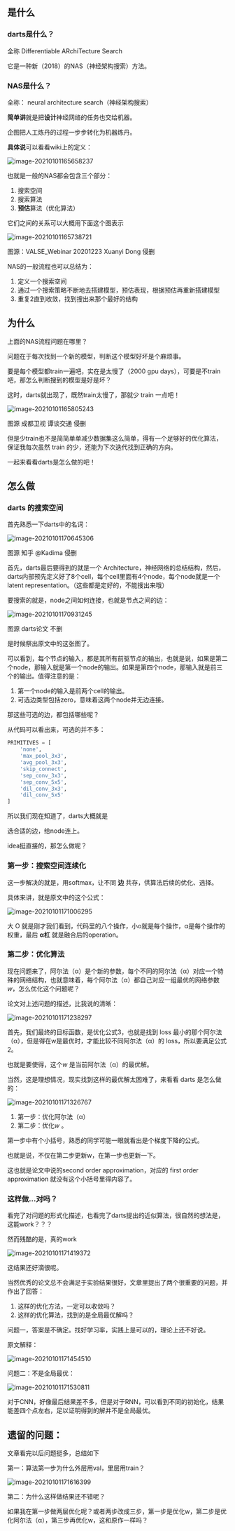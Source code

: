 



## 是什么

### darts是什么？

全称 Differentiable ARchiTecture Search

它是一种新（2018）的NAS（神经架构搜索）方法。

### NAS是什么？

全称： neural architecture search（神经架构搜索）

**简单讲**就是把**设计**神经网络的任务也交给机器。

企图把人工炼丹的过程一步步转化为机器炼丹。

**具体说**可以看看wiki上的定义：

![image-20210101165658237](https://i.loli.net/2021/01/01/6rKxbE4FqOeI79z.png)

也就是一般的NAS都会包含三个部分：

1. 搜索空间
2. 搜索算法
3. **预估**算法（优化算法）

它们之间的关系可以大概用下面这个图表示

![image-20210101165738721](https://i.loli.net/2021/01/01/Jqftauk6KlWhGeT.png)

图源：VALSE_Webinar 20201223 Xuanyi Dong 侵删

NAS的一般流程也可以总结为：

1. 定义一个搜索空间
2. 通过一个搜索策略不断地去搭建模型，预估表现，根据预估再重新搭建模型
3. 重复2直到收敛，找到搜出来那个最好的结构

## 为什么

上面的NAS流程问题在哪里？

问题在于每次找到一个新的模型，判断这个模型好坏是个麻烦事。

要是每个模型都train一遍吧，实在是太慢了（2000 gpu days），可要是不train吧，那怎么判断搜到的模型是好是坏？

这时，darts就出现了，既然train太慢了，那就少 train 一点吧！

![image-20210101165805243](https://i.loli.net/2021/01/01/V3stvGpNUmFuBcI.png)

图源 成都卫视 谭谈交通 侵删

但是少train也不是简简单单减少数据集这么简单，得有一个足够好的优化算法，保证我每次虽然 train 的少，还能为下次迭代找到正确的方向。

一起来看看darts是怎么做的吧！

## 怎么做

### darts 的搜索空间

首先熟悉一下darts中的名词：

![image-20210101170645306](https://i.loli.net/2021/01/01/voRnxDUk31HSzFs.png)

图源 知乎 @Kadima 侵删

首先，darts最后要得到的就是一个 Architecture，神经网络的总结结构，然后，darts内部预先定义好了8个cell，每个cell里面有4个node，每个node就是一个latent representation。（这些都是定好的，不能搜出来哦）

要搜索的就是，node之间如何连接，也就是节点之间的边：

![image-20210101170931245](https://i.loli.net/2021/01/01/8Mz6Bxkln1goYOw.png)

图源 darts论文 不删

是时候祭出原文中的这张图了。

可以看到，每个节点的输入，都是其所有前驱节点的输出，也就是说，如果是第二个node，那输入就是第一个node的输出。如果是第四个node，那输入就是前三个的输出。值得注意的是：

1. 第一个node的输入是前两个cell的输出。
2. 可选边类型包括zero，意味着这两个node并无边连接。

那这些可选的边，都包括哪些呢？

从代码可以看出来，可选的并不多：

```python
PRIMITIVES = [
    'none',
    'max_pool_3x3',
    'avg_pool_3x3',
    'skip_connect',
    'sep_conv_3x3',
    'sep_conv_5x5',
    'dil_conv_3x3',
    'dil_conv_5x5'
]
```

所以我们现在知道了，darts大概就是

选合适的边，给node连上。

idea挺直接的，那怎么做呢？

### 第一步：搜索空间连续化

这一步解决的就是，用softmax，让不同 **边** 共存，供算法后续的优化、选择。

具体来讲，就是原文中的这个公式：

![image-20210101171006295](https://i.loli.net/2021/01/01/MNkgEH7paemw5il.png)

大 O 就是刚才我们看到，代码里的八个操作，小o就是每个操作，α是每个操作的权重，最后  **α杠** 就是融合后的operation。

### 第二步：优化算法

现在问题来了，阿尔法（α）是个新的参数，每个不同的阿尔法（α）对应一个特殊的网络结构，也就意味着，每个阿尔法（α）都自己对应一组最优的网络参数 $w$，怎么优化这个问题呢？

论文对上述问题的描述，比我说的清晰：

![image-20210101171238297](https://i.loli.net/2021/01/01/6CyxKJT7OpDZczM.png)

首先，我们最终的目标函数，是优化公式3，也就是找到 loss 最小的那个阿尔法（α），但是得在w是最优时，才能比较不同阿尔法（α）的 loss，所以要满足公式2。

也就是要使得，这个$w$ 是当前阿尔法（α）的最优解。

当然，这是理想情况，现实找到这样的最优解太困难了，来看看 darts 是怎么做的：

![image-20210101171326767](https://i.loli.net/2021/01/01/z6Dh5AqjK9RdZ1T.png)

1. 第一步：优化阿尔法（α）
2. 第二步：优化$w$ 。

第一步中有个小括号，熟悉的同学可能一眼就看出是个梯度下降的公式。

也就是说，不仅在第二步更新w，在第一步也更新一下。

这也就是论文中说的second order approximation，对应的 first order approximation 就没有这个小括号里得内容了。

### 这样做…对吗？

看完了对问题的形式化描述，也看完了darts提出的近似算法，很自然的想法是，这能work？？？

然而残酷的是，真的work

![image-20210101171419372](https://i.loli.net/2021/01/01/yPCYD76bRnpUIim.png)

这结果还好滴很呢。

当然优秀的论文总不会满足于实验结果很好，文章里提出了两个很重要的问题，并作出了回答：

1. 这样的优化方法，一定可以收敛吗？
2. 这样的优化算法，找到的是全局最优解吗？

问题一，答案是不确定。找好学习率，实践上是可以的，理论上还不好说。

原文解释：

![image-20210101171454510](https://i.loli.net/2021/01/01/cP3hxZSt5JgvCUW.png)

问题二：不是全局最优：

![image-20210101171530811](https://i.loli.net/2021/01/01/kJC5On7W6TUYDjI.png)

对于CNN，好像最后结果差不多，但是对于RNN，可以看到不同的初始化，结果能差四个点左右，足以证明得到的解并不是全局最优。

## 遗留的问题：

文章看完以后问题挺多，总结如下

第一：算法第一步为什么外层用val，里层用train？

![image-20210101171616399](https://i.loli.net/2021/01/01/Pbemw1BYxsFudOR.png)

第二：为什么这样做结果还不错呢？

如果我在第一步做两层优化呢？或者两步改成三步，第一步是优化w，第二步是优化阿尔法（α），第三步再优化w，这和原作一样吗？